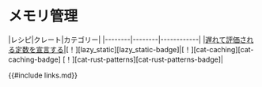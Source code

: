 # <!--Memory Management--> メモリ管理

|<!--Recipe-->レシピ|<!--Crates-->クレート|<!--Categories-->カテゴリー|
|<!------------>--------|<!------------>--------|<!---------------->------------|
|<!--[Declare lazily evaluated constant][ex-lazy-constant]-->[遅れて評価される定数を宣言する][ex-lazy-constant]|<!--[!][lazy_static]-->[！][lazy_static][lazy_static-badge]|<!--[!][cat-caching]-->[！][cat-caching]<!--[cat-caching-badge] [!][cat-rust-patterns]-->[cat-caching-badge] [！][cat-rust-patterns][cat-rust-patterns-badge]|

[ex-lazy-constant]: mem/global_static.html#declare-lazily-evaluated-constant

<!--{{#include links.md}}-->
{{#include links.md}}

